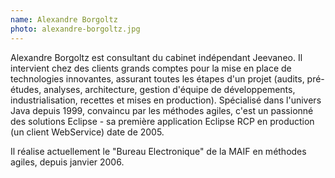 ```yaml
---
name: Alexandre Borgoltz
photo: alexandre-borgoltz.jpg
---
```


Alexandre Borgoltz est consultant du cabinet indépendant Jeevaneo. Il intervient chez des clients grands comptes pour la mise en place de technologies innovantes, assurant toutes les étapes d'un projet (audits, pré-études, analyses, architecture, gestion d'équipe de développements, industrialisation, recettes et mises en production). Spécialisé dans l'univers Java depuis 1999, convaincu par les méthodes agiles, c'est un passionné des solutions Eclipse - sa première application Eclipse RCP en production (un client WebService) date de 2005.

Il réalise actuellement le "Bureau Electronique" de la MAIF en méthodes agiles, depuis janvier 2006.